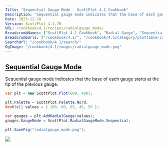 ```yaml
---
Title: "Sequential Gauge Mode - ScottPlot 4.1 Cookbook"
Description: "Sequential gauge mode indicates that the base of each gauge starts at the tip of the previous gauge."
Date: 2023-12-28
Version: ScottPlot 4.1.70
URL: /cookbook/4.1/recipes/radialgauge_mode/
BreadcrumbNames: ["ScottPlot 4.1 Cookbook", "Radial Gauge", "Sequential Gauge Mode"]
BreadcrumbUrls: ["/cookbook/4.1/", "/cookbook/4.1/category/plottable-radialgauge", "/cookbook/4.1/recipes/radialgauge_mode/"]
SearchUrl: "/cookbook/4.1/search/"
OgImage: "/cookbook/4.1/images/radialgauge_mode.png"
---
```


<h2><a id='sequential-gauge-mode' href='/cookbook/4.1/recipes/radialgauge_mode/'>Sequential Gauge Mode</a></h2>

Sequential gauge mode indicates that the base of each gauge starts at the tip of the previous gauge.

```cs
var plt = new ScottPlot.Plot(600, 400);

plt.Palette = ScottPlot.Palette.Nord;
double[] values = { 100, 80, 65, 45, 50 };

var gauges = plt.AddRadialGauge(values);
gauges.GaugeMode = ScottPlot.RadialGaugeMode.Sequential;

plt.SaveFig("radialgauge_mode.png");
```

<img src='../../images/radialgauge_mode.png' class='d-block mx-auto my-5' />


